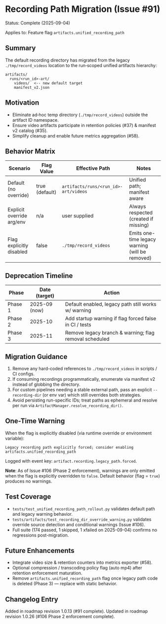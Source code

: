 # Recording Path Migration (Issue #91)

Status: Complete (2025-09-04)

Applies to: Feature flag `artifacts.unified_recording_path`

## Summary

The default recording directory has migrated from the legacy `./tmp/record_videos` location to the run‑scoped unified artifacts hierarchy:

```text
artifacts/
  runs/<run_id>-art/
    videos/  <-- new default target
    manifest_v2.json
```

## Motivation

- Eliminate ad‑hoc temp directory (`./tmp/record_videos`) outside the artifact ID namespace.
- Ensure video artifacts participate in retention policies (#37) & manifest v2 catalog (#35).
- Simplify cleanup and enable future metrics aggregation (#58).

## Behavior Matrix

| Scenario | Flag Value | Effective Path | Notes |
|----------|------------|----------------|-------|
| Default (no override) | true (default) | `artifacts/runs/<run_id>-art/videos` | Unified path; manifest aware |
| Explicit override arg/env | n/a | user supplied | Always respected (created if missing) |
| Flag explicitly disabled | false | `./tmp/record_videos` | Emits one-time legacy warning (will be removed) |

## Deprecation Timeline

| Phase | Date (target) | Action |
|-------|---------------|--------|
| Phase 1 | 2025-09 (now) | Default enabled, legacy path still works w/ warning |
| Phase 2 | 2025-10 | Add startup warning if flag forced false in CI / tests |
| Phase 3 | 2025-11 | Remove legacy branch & warning; flag removal scheduled |

## Migration Guidance

1. Remove any hard-coded references to `./tmp/record_videos` in scripts / CI configs.
2. If consuming recordings programmatically, enumerate via manifest v2 instead of globbing the directory.
3. For custom pipelines needing a stable external path, pass an explicit `--recording-dir` (or env var) which still overrides both strategies.
4. Avoid persisting run-specific IDs; treat paths as ephemeral and resolve per run via `ArtifactManager.resolve_recording_dir()`.

## One-Time Warning

When the flag is explicitly disabled (via runtime override or environment variable):

```text
Legacy recording path explicitly forced; consider enabling artifacts.unified_recording_path
```

Logged with event key: `artifact.recording.legacy_path.forced`.

**Note**: As of Issue #106 (Phase 2 enforcement), warnings are only emitted when the flag is explicitly overridden to `false`. Default behavior (flag = `true`) produces no warnings.

## Test Coverage

- `tests/test_unified_recording_path_rollout.py` validates default path and legacy warning behavior.
- `tests/artifacts/test_recording_dir_override_warning.py` validates override source detection and conditional warnings (Issue #106).
- Full suite (174 passed, 1 skipped, 1 xfailed on 2025-09-04) confirms no regressions post-migration.

## Future Enhancements

- Integrate video size & retention counters into metrics exporter (#58).
- Optional compression / transcoding policy flag (auto mp4) after retention enforcement maturation.
- Remove `artifacts.unified_recording_path` flag once legacy path code is deleted (Phase 3) — replace with static behavior.

## Changelog Entry

Added in roadmap revision 1.0.13 (#91 complete).
Updated in roadmap revision 1.0.26 (#106 Phase 2 enforcement complete).
